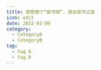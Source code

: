 ```yaml
---
title: 我想做个“偷书贼”，浅谈读书之道
icon: edit
date: 2022-01-09
category:
  - CategoryA
  - CategoryB
tag:
  - tag A
  - tag B
---
```

